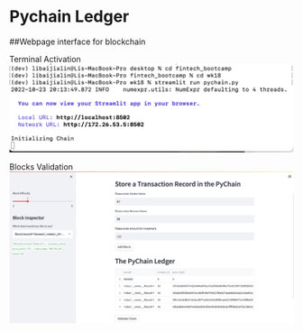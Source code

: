 # Pychain Ledger
##Webpage interface for blockchain

Terminal Activation
![](Images/Step1and2_Terminal.png)

Blocks Validation
![](Images/Step3and4_blocks.png)
